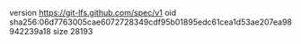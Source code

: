 version https://git-lfs.github.com/spec/v1
oid sha256:06d7763005cae6072728349cdf95b01895edc61cea1d53ae207ea98942239a18
size 28193
